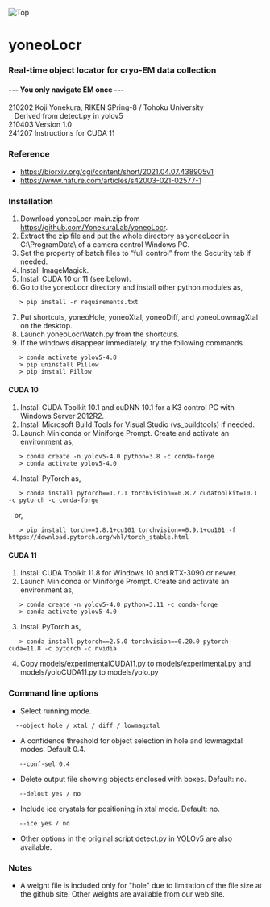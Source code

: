 ![Top](yoneo.ico)
# yoneoLocr
### Real-time object locator for cryo-EM data collection
#### --- You only navigate EM once ---
210202 Koji Yonekura, RIKEN SPring-8 / Tohoku University<BR>
&nbsp;&nbsp;&nbsp;Derived from detect.py in yolov5<BR>
210403 Version 1.0<BR>
241207 Instructions for CUDA 11
### Reference
* https://biorxiv.org/cgi/content/short/2021.04.07.438905v1
* https://www.nature.com/articles/s42003-021-02577-1
### Installation
1. Download yoneoLocr-main.zip from https://github.com/YonekuraLab/yoneoLocr.
2.	Extract the zip file and put the whole directory as yoneoLocr in C:\ProgramData\ of a camera control Windows PC.
3.	Set the property of batch files to “full control” from the Security tab if needed.
4.	Install ImageMagick.
5.	Install CUDA 10 or 11 (see below).
6.	Go to the yoneoLocr directory and install other python modules as,
```
   > pip install -r requirements.txt
```
7. Put shortcuts, yoneoHole, yoneoXtal, yoneoDiff, and yoneoLowmagXtal on the desktop.
8. Launch yoneoLocrWatch.py from the shortcuts.
9. If the windows disappear immediately, try the following commands.
```
   > conda activate yolov5-4.0
   > pip uninstall Pillow
   > pip install Pillow
```
#### CUDA 10
1. Install CUDA Toolkit 10.1 and cuDNN 10.1 for a K3 control PC with Windows Server 2012R2.
2. Install Microsoft Build Tools for Visual Studio (vs_buildtools) if needed.
3. Launch Miniconda or Miniforge Prompt. Create and activate an environment as,
```
   > conda create -n yolov5-4.0 python=3.8 -c conda-forge
   > conda activate yolov5-4.0
```
4. Install PyTorch as,
```
   > conda install pytorch==1.7.1 torchvision==0.8.2 cudatoolkit=10.1 -c pytorch -c conda-forge
```
&nbsp;&nbsp;&nbsp;or,
```
   > pip install torch==1.8.1+cu101 torchvision==0.9.1+cu101 -f https://download.pytorch.org/whl/torch_stable.html
```
#### CUDA 11
1. Install CUDA Toolkit 11.8 for Windows 10 and RTX-3090 or newer.
2. Launch Miniconda or Miniforge Prompt. Create and activate an environment as,
```
   > conda create -n yolov5-4.0 python=3.11 -c conda-forge
   > conda activate yolov5-4.0
```
3. Install PyTorch as,
```
   > conda install pytorch==2.5.0 torchvision==0.20.0 pytorch-cuda=11.8 -c pytorch -c nvidia
```
4. Copy models/experimentalCUDA11.py to models/experimental.py and models/yoloCUDA11.py to models/yolo.py

### Command line options
* Select running mode.
 ```
   --object hole / xtal / diff / lowmagxtal
```
* A confidence threshold for object selection in hole and lowmagxtal modes. Default 0.4.
```
   --conf-sel 0.4
```
* Delete output file showing objects enclosed with boxes. Default: no.
```
   --delout yes / no
```
* Include ice crystals for positioning in xtal mode. Default: no.
```
   --ice yes / no
```
* Other options in the original script detect.py in YOLOv5 are also available.
### Notes
* A weight file is included only for "hole" due to limitation of the file size at the github site. Other weights are available from our web site.
